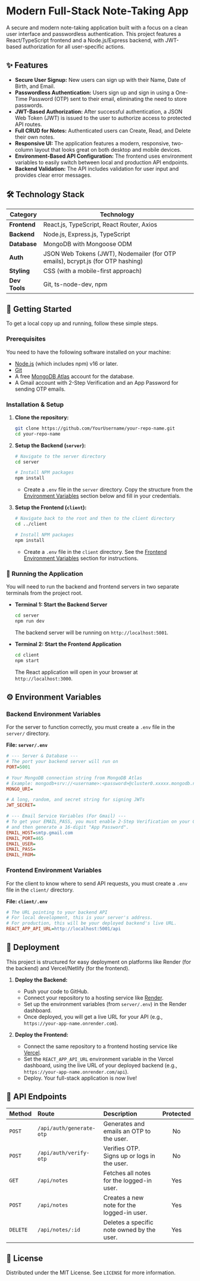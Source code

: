 # Modern Full-Stack Note-Taking App

A secure and modern note-taking application built with a focus on a clean user interface and passwordless authentication. This project features a React/TypeScript frontend and a Node.js/Express backend, with JWT-based authorization for all user-specific actions.


## ✨ Features

-   **Secure User Signup:** New users can sign up with their Name, Date of Birth, and Email.
-   **Passwordless Authentication:** Users sign up and sign in using a One-Time Password (OTP) sent to their email, eliminating the need to store passwords.
-   **JWT-Based Authorization:** After successful authentication, a JSON Web Token (JWT) is issued to the user to authorize access to protected API routes.
-   **Full CRUD for Notes:** Authenticated users can Create, Read, and Delete their own notes.
-   **Responsive UI:** The application features a modern, responsive, two-column layout that looks great on both desktop and mobile devices.
-   **Environment-Based API Configuration:** The frontend uses environment variables to easily switch between local and production API endpoints.
-   **Backend Validation:** The API includes validation for user input and provides clear error messages.

## 🛠️ Technology Stack

| Category      | Technology                                                                                                  |
| ------------- | ----------------------------------------------------------------------------------------------------------- |
| **Frontend**  | React.js, TypeScript, React Router, Axios                                                                   |
| **Backend**   | Node.js, Express.js, TypeScript                                                                             |
| **Database**  | MongoDB with Mongoose ODM                                                                                   |
| **Auth**      | JSON Web Tokens (JWT), Nodemailer (for OTP emails), bcrypt.js (for OTP hashing)                               |
| **Styling**   | CSS (with a mobile-first approach)                                                                          |
| **Dev Tools** | Git, ts-node-dev, npm                                                                                       |

## 🚀 Getting Started

To get a local copy up and running, follow these simple steps.

### Prerequisites

You need to have the following software installed on your machine:
-   [Node.js](https://nodejs.org/) (which includes npm) v16 or later.
-   [Git](https://git-scm.com/)
-   A free [MongoDB Atlas](https://www.mongodb.com/cloud/atlas) account for the database.
-   A Gmail account with 2-Step Verification and an App Password for sending OTP emails.

### Installation & Setup

1.  **Clone the repository:**
    ```sh
    git clone https://github.com/YourUsername/your-repo-name.git
    cd your-repo-name
    ```

2.  **Setup the Backend (`server`):**
    ```sh
    # Navigate to the server directory
    cd server

    # Install NPM packages
    npm install
    ```
    -   Create a `.env` file in the `server` directory. Copy the structure from the [Environment Variables](#-environment-variables) section below and fill in your credentials.

3.  **Setup the Frontend (`client`):**
    ```sh
    # Navigate back to the root and then to the client directory
    cd ../client

    # Install NPM packages
    npm install
    ```
    -   Create a `.env` file in the `client` directory. See the [Frontend Environment Variables](#-frontend-environment-variables) section for instructions.

### 🏃 Running the Application

You will need to run the backend and frontend servers in two separate terminals from the project root.

-   **Terminal 1: Start the Backend Server**
    ```sh
    cd server
    npm run dev
    ```
    The backend server will be running on `http://localhost:5001`.

-   **Terminal 2: Start the Frontend Application**
    ```sh
    cd client
    npm start
    ```
    The React application will open in your browser at `http://localhost:3000`.

## ⚙️ Environment Variables

### Backend Environment Variables

For the server to function correctly, you must create a `.env` file in the `server/` directory.

**File: `server/.env`**
```ini
# --- Server & Database ---
# The port your backend server will run on
PORT=5001

# Your MongoDB connection string from MongoDB Atlas
# Example: mongodb+srv://<username>:<password>@cluster0.xxxxx.mongodb.net/?retryWrites=true&w=majority
MONGO_URI=

# A long, random, and secret string for signing JWTs
JWT_SECRET=

# --- Email Service Variables (For Gmail) ---
# To get your EMAIL_PASS, you must enable 2-Step Verification on your Google account
# and then generate a 16-digit "App Password".
EMAIL_HOST=smtp.gmail.com
EMAIL_PORT=465
EMAIL_USER=
EMAIL_PASS=
EMAIL_FROM=
```

### Frontend Environment Variables

For the client to know where to send API requests, you must create a `.env` file in the `client/` directory.

**File: `client/.env`**
```ini
# The URL pointing to your backend API
# For local development, this is your server's address.
# For production, this will be your deployed backend's live URL.
REACT_APP_API_URL=http://localhost:5001/api
```

## 🚀 Deployment

This project is structured for easy deployment on platforms like Render (for the backend) and Vercel/Netlify (for the frontend).

1.  **Deploy the Backend:**
    -   Push your code to GitHub.
    -   Connect your repository to a hosting service like [Render](https://render.com/).
    -   Set up the environment variables (from `server/.env`) in the Render dashboard.
    -   Once deployed, you will get a live URL for your API (e.g., `https://your-app-name.onrender.com`).

2.  **Deploy the Frontend:**
    -   Connect the same repository to a frontend hosting service like [Vercel](https://vercel.com/).
    -   Set the `REACT_APP_API_URL` environment variable in the Vercel dashboard, using the live URL of your deployed backend (e.g., `https://your-app-name.onrender.com/api`).
    -   Deploy. Your full-stack application is now live!

## 🔐 API Endpoints

| Method | Route                   | Description                                    | Protected |
| :----- | :---------------------- | :--------------------------------------------- | :-------: |
| `POST` | `/api/auth/generate-otp`| Generates and emails an OTP to the user.       |    No     |
| `POST` | `/api/auth/verify-otp`  | Verifies OTP. Signs up or logs in the user.    |    No     |
| `GET`  | `/api/notes`            | Fetches all notes for the logged-in user.      |    Yes    |
| `POST` | `/api/notes`            | Creates a new note for the logged-in user.     |    Yes    |
| `DELETE`| `/api/notes/:id`        | Deletes a specific note owned by the user.     |    Yes    |

## 📄 License

Distributed under the MIT License. See `LICENSE` for more information.
